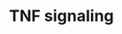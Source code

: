---
annotations:
- id: PW:0000003
  parent: signaling pathway
  type: Pathway Ontology
  value: signaling pathway
- id: PW:0000233
  parent: regulatory pathway
  type: Pathway Ontology
  value: tumor necrosis factor mediated signaling pathway
authors:
- ReactomeTeam
- Egonw
- Fehrhart
description: The inflammatory cytokine tumor necrosis factor alpha (TNF-alpha) is
  expressed in immune and nonimmune cell types including macrophages, T cells, mast
  cells, granulocytes, natural killer (NK) cells, fibroblasts, neurons, keratinocytes
  and smooth muscle cells as a response to tissue injury or upon immune responses
  to pathogenic stimuli (KÃ¶ck A. et al. 1990; Dubravec DB et al. 1990; Walsh LJ et
  al. 1991; te Velde AA et al. 1990; Imaizumi T et al. 2000). TNF-alpha interacts
  with two receptors, namely TNF receptor 1 (TNFR1) and TNF receptor 2 (TNFR2). Activation
  of TNFR1 can trigger multiple signal transduction pathways inducing inflammation,
  proliferation, survival or cell death (Ward C et al. 1999; Micheau O and Tschopp
  J 2003; Widera D et al. 2006). Whether a TNF-alpha-stimulated cell will survive
  or die is dependent on autocrine/paracrine signals, and on the cellular context.<p>TNF
  binding to TNFR1 results initially in the formation of complex I that consists of
  TNFR1, TRADD (TNFR1-associated death domain), TRAF2 (TNF receptor associated factor-2),
  RIPK1 (receptor-interacting serin/threonine protein kinase 1), and E3 ubiquitin
  ligases BIRC2,BIRC3 (cIAP1/2,cellular inhibitor of apoptosis) and LUBAC (Micheau
  O and Tschopp J 2003). The conjugation of ubiquitin chains by BIRC2/3 and LUBAC
  (composed of HOIP, HOIL-1 and SHARPIN ) to RIPK1 allows further recruitment and
  activation of the TAK1 (also known as mitogen-activated protein kinase kinase kinase
  7 (MAP3K7)) complex and IÎºB kinase (IKK) complex. TAK1 and IKK phosphorylate RIPK1
  to limit its cytotoxic activity  and activate both nuclear factor kappaâ€�lightâ€�chainâ€�enhancer
  of activated B cells (NFkappaB) and mitogenâ€�activated protein (MAP) kinase signaling
  pathways promoting cell survival by induction of anti-apoptotic proteins such as
  BIRC, cellular FLICE (FADD-like IL-1Î²-converting enzyme)-like inhibitory protein
  (cFLIP) and secretion of pro-inflammatory cytokines (TNF and IL-6). When the survival
  pathway is inhibited, the TRADD:TRAF2:RIPK1 detaches from the membrane-bound TNFR1
  signaling complex and recruits Fas-associated death domain-containing protein (FADD)
  and procaspase-8 (also known as complex II). Once recruited to FADD, multiple procaspase-8
  molecules interact via their tandem death-effector domains( DED), thereby facilitating
  both proximity-induced dimerization and proteolytic cleavage of procaspase-8, which
  are required for initiation of apoptotic cell death (Hughes MA et al. 2009; Oberst
  A et al. 2010). When caspase activity is inhibited under certain pathophysiological
  conditions (e.g. caspase-8 inhibitory proteins such as CrmA and vICA after infection
  with cowpox virus or CMV) or by pharmacological agents, deubiquitinated RIPK1 is
  physically and functionally engaged by its homolog RIPK3 leading to formation of
  the necrosome, a necroptosis-inducing complex consisting of RIPK1 and RIPK3 (Tewari
  M & Dixit VM 1995; Fliss PM & Brune W 2012; Sawai H 2013; Moquin DM et al. 2013;
  Kalai M et al. 2002; Cho YS et al. 2009, He S et al. 2009, Zhang DW et al., 2009).
  Within the complex II procaspase-8 can also form heterodimers with cFLIP isoforms,
  FLIP long (L) and FLIP short (S), which are encoded by the NFkappaB target gene
  CFLAR (Irmler M et al. 1997; Boatright KM et al. 2004; Yu JW et al. 2009; Pop C
  et al. 2011). FLIP(S) appears to act purely as an antagonist of caspase-8 activity
  blocking apoptotic but promoting necroptotic cell death (Feoktistova  et al. 2011).
  The regulatory function of FLIP(L) has been found to differ depending on its expression
  levels. FLIP(L) was shown to inhibit death receptor (DR)-mediated apoptosis only
  when expressed at high levels, while low cell levels of FLIP(L) enhanced DR signaling
  to apoptosis (Boatright KM et al. 2004; Okano H et al. 2003; Yerbes R et al. 2011;
  Yu JW et al. 2009; Hughes MA et al. 2016). In addition, caspase-8:FLIP(L) heterodimer
  activity within the TRADD:TRAF2:RIPK1:FADD:CASP8:FLIP(L) complex allowed cleavage
  of RIPK1 to cause the dissociation of the TRADD:TRAF2:RIP1:FADD:CASP8, thereby inhibiting
  RIPK1-mediated necroptosis (Feoktistova  et al. 2011, 2012). TNF-alpha can also
  activate sphingomyelinase (SMASE, such as SMPD2,3) proteins to catalyze hydrolysis
  of sphingomyeline into ceramide (Adam D et al.1996; Adam-Klages S et al. 1998; SÃ©gui
  B et al. 2001). Activation of neutral SMPD2,3 leads to an accumulation of ceramide
  at the cell surface and has proinflammatory effects. However, TNF can also activate
  the pro-apoptotic acidic SMASE via caspase-8 mediated activation of caspase-7 which
  in turn proteolytically cleaves and activates the 72kDa pro-A-SMase form (Edelmann
  B et al. 2011). Ceramide induces anti-proliferative and pro-apoptotic responses.
  Further, ceramide can be converted by ceramidase into sphingosine, which in turn
  is phosphorylated by sphingosine kinase into sphingosine-1-phosphate (S1P). S1P
  exerts the opposite biological effects to ceramide by activating cytoprotective
  signaling to promote cell growth counteracting the apoptotic stimuli (Cuvillier
  O et al. 1996). Thus, TNF-alpha-induced TNFR1 activation leads to divergent intracellular
  signaling networks with extensive cross-talk between the pro-apoptotic/necroptotic
  pathway, and the other NFkappaB, and MAPK pathways providing highly specific cell
  responses initiated by various types of stimuli.   View original pathway at [http://www.reactome.org/PathwayBrowser/#DIAGRAM=75893
  Reactome].
last-edited: 2021-01-25
organisms:
- Homo sapiens
redirect_from:
- /index.php/Pathway:WP3380
- /instance/WP3380
revision: null
schema-jsonld:
- '@context': https://schema.org/
  '@id': https://wikipathways.github.io/pathways/WP3380.html
  '@type': Dataset
  creator:
    '@type': Organization
    name: WikiPathways
  description: The inflammatory cytokine tumor necrosis factor alpha (TNF-alpha) is
    expressed in immune and nonimmune cell types including macrophages, T cells, mast
    cells, granulocytes, natural killer (NK) cells, fibroblasts, neurons, keratinocytes
    and smooth muscle cells as a response to tissue injury or upon immune responses
    to pathogenic stimuli (KÃ¶ck A. et al. 1990; Dubravec DB et al. 1990; Walsh LJ
    et al. 1991; te Velde AA et al. 1990; Imaizumi T et al. 2000). TNF-alpha interacts
    with two receptors, namely TNF receptor 1 (TNFR1) and TNF receptor 2 (TNFR2).
    Activation of TNFR1 can trigger multiple signal transduction pathways inducing
    inflammation, proliferation, survival or cell death (Ward C et al. 1999; Micheau
    O and Tschopp J 2003; Widera D et al. 2006). Whether a TNF-alpha-stimulated cell
    will survive or die is dependent on autocrine/paracrine signals, and on the cellular
    context.<p>TNF binding to TNFR1 results initially in the formation of complex
    I that consists of TNFR1, TRADD (TNFR1-associated death domain), TRAF2 (TNF receptor
    associated factor-2), RIPK1 (receptor-interacting serin/threonine protein kinase
    1), and E3 ubiquitin ligases BIRC2,BIRC3 (cIAP1/2,cellular inhibitor of apoptosis)
    and LUBAC (Micheau O and Tschopp J 2003). The conjugation of ubiquitin chains
    by BIRC2/3 and LUBAC (composed of HOIP, HOIL-1 and SHARPIN ) to RIPK1 allows further
    recruitment and activation of the TAK1 (also known as mitogen-activated protein
    kinase kinase kinase 7 (MAP3K7)) complex and IÎºB kinase (IKK) complex. TAK1 and
    IKK phosphorylate RIPK1 to limit its cytotoxic activity  and activate both nuclear
    factor kappaâ€�lightâ€�chainâ€�enhancer of activated B cells (NFkappaB) and mitogenâ€�activated
    protein (MAP) kinase signaling pathways promoting cell survival by induction of
    anti-apoptotic proteins such as BIRC, cellular FLICE (FADD-like IL-1Î²-converting
    enzyme)-like inhibitory protein (cFLIP) and secretion of pro-inflammatory cytokines
    (TNF and IL-6). When the survival pathway is inhibited, the TRADD:TRAF2:RIPK1
    detaches from the membrane-bound TNFR1 signaling complex and recruits Fas-associated
    death domain-containing protein (FADD) and procaspase-8 (also known as complex
    II). Once recruited to FADD, multiple procaspase-8 molecules interact via their
    tandem death-effector domains( DED), thereby facilitating both proximity-induced
    dimerization and proteolytic cleavage of procaspase-8, which are required for
    initiation of apoptotic cell death (Hughes MA et al. 2009; Oberst A et al. 2010).
    When caspase activity is inhibited under certain pathophysiological conditions
    (e.g. caspase-8 inhibitory proteins such as CrmA and vICA after infection with
    cowpox virus or CMV) or by pharmacological agents, deubiquitinated RIPK1 is physically
    and functionally engaged by its homolog RIPK3 leading to formation of the necrosome,
    a necroptosis-inducing complex consisting of RIPK1 and RIPK3 (Tewari M & Dixit
    VM 1995; Fliss PM & Brune W 2012; Sawai H 2013; Moquin DM et al. 2013; Kalai M
    et al. 2002; Cho YS et al. 2009, He S et al. 2009, Zhang DW et al., 2009). Within
    the complex II procaspase-8 can also form heterodimers with cFLIP isoforms, FLIP
    long (L) and FLIP short (S), which are encoded by the NFkappaB target gene CFLAR
    (Irmler M et al. 1997; Boatright KM et al. 2004; Yu JW et al. 2009; Pop C et al.
    2011). FLIP(S) appears to act purely as an antagonist of caspase-8 activity blocking
    apoptotic but promoting necroptotic cell death (Feoktistova  et al. 2011). The
    regulatory function of FLIP(L) has been found to differ depending on its expression
    levels. FLIP(L) was shown to inhibit death receptor (DR)-mediated apoptosis only
    when expressed at high levels, while low cell levels of FLIP(L) enhanced DR signaling
    to apoptosis (Boatright KM et al. 2004; Okano H et al. 2003; Yerbes R et al. 2011;
    Yu JW et al. 2009; Hughes MA et al. 2016). In addition, caspase-8:FLIP(L) heterodimer
    activity within the TRADD:TRAF2:RIPK1:FADD:CASP8:FLIP(L) complex allowed cleavage
    of RIPK1 to cause the dissociation of the TRADD:TRAF2:RIP1:FADD:CASP8, thereby
    inhibiting RIPK1-mediated necroptosis (Feoktistova  et al. 2011, 2012). TNF-alpha
    can also activate sphingomyelinase (SMASE, such as SMPD2,3) proteins to catalyze
    hydrolysis of sphingomyeline into ceramide (Adam D et al.1996; Adam-Klages S et
    al. 1998; SÃ©gui B et al. 2001). Activation of neutral SMPD2,3 leads to an accumulation
    of ceramide at the cell surface and has proinflammatory effects. However, TNF
    can also activate the pro-apoptotic acidic SMASE via caspase-8 mediated activation
    of caspase-7 which in turn proteolytically cleaves and activates the 72kDa pro-A-SMase
    form (Edelmann B et al. 2011). Ceramide induces anti-proliferative and pro-apoptotic
    responses. Further, ceramide can be converted by ceramidase into sphingosine,
    which in turn is phosphorylated by sphingosine kinase into sphingosine-1-phosphate
    (S1P). S1P exerts the opposite biological effects to ceramide by activating cytoprotective
    signaling to promote cell growth counteracting the apoptotic stimuli (Cuvillier
    O et al. 1996). Thus, TNF-alpha-induced TNFR1 activation leads to divergent intracellular
    signaling networks with extensive cross-talk between the pro-apoptotic/necroptotic
    pathway, and the other NFkappaB, and MAPK pathways providing highly specific cell
    responses initiated by various types of stimuli.   View original pathway at [http://www.reactome.org/PathwayBrowser/#DIAGRAM=75893
    Reactome].
  keywords:
  - ADAM17
  - 'ADAM17 '
  - ADP
  - ATP
  - BAG4
  - 'BAG4 '
  - 'BIRC2 '
  - BIRC2,3,4
  - 'BIRC3 '
  - 'CASP8(1-374) '
  - CASP8(1-479)
  - 'CASP8(1-479) '
  - CASP8(1-479):UL36
  - 'CASP8(217-374) '
  - 'CASP8(385-479) '
  - 'CFLAR(1-376) '
  - CFLAR(1-480)
  - 'CFLAR(1-480) '
  - CFLAR(377-480)
  - 'CHUK '
  - CHUK:IKBKB:IKBKG
  - CLIP3
  - 'CLIP3 '
  - 'CRMA '
  - CRMA/SPI-2
  - CYLD
  - 'CYLD '
  - CYLD:CLIP3:TNF:TNFR1:TRADD:K63pUb-RIP1:TRAF2:BIRC2/3
  - Caspase activation
  - 'DENN-SV '
  - DENN-SV,MADD
  - FADD
  - 'FADD '
  - GNB2L1
  - 'GNB2L1 '
  - 'IKBKB '
  - 'IKBKG '
  - IKBKG:p-S176,S180-CHUK:p-S177,S181-IKBKB
  - IKKA:IKKB:NEMO:GNB2L1
  - K48polyUb
  - 'K48polyUb '
  - K48polyUb-RIPK1-containing TNFR1 complexes
  - 'K63pUb-K377-RIP1 '
  - K63polyUb
  - LUBAC
  - LUBAC:OTULIN
  - 'MADD '
  - 'MAP3K7 '
  - NSMAF
  - 'NSMAF '
  - 'OTUD7B '
  - OTULIN
  - 'OTULIN '
  - 'RBCK1 '
  - RIPK1
  - 'RIPK1 '
  - RIPK1(1-324)
  - 'RIPK1(325-671) '
  - RIPK1-containg TNFR1
  - 'RNF31 '
  - 'RPS27A(1-76) '
  - Regulated Necrosis
  - 'SHARPIN '
  - 'SMPD2 '
  - SMPD2,3
  - 'SMPD3 '
  - 'SPI-2 '
  - 'SPPL2A '
  - SPPL2A,SPPL2B
  - 'SPPL2B '
  - 'TAB1 '
  - TAB1:TAB2,TAB3:TAK1
  - 'TAB2 '
  - 'TAB3 '
  - 'TAX1BP1 '
  - TAX1BP1:TNFAIP3
  - 'TNF(1-233) '
  - TNF(1-233) trimer
  - TNF(1-34)
  - 'TNF(1-76) '
  - TNF(1-76) trimer
  - TNF(52-76)
  - 'TNF(77-233) '
  - TNF-alpha
  - TNF-alpha trimer,
  - TNF-alpha:TNFR1
  - TNF-alpha:TNFR1:DENN-SV,MADD
  - TNF-alpha:TNFR1:NSMAF
  - TNF-alpha:TNFR1:NSMAF:GNB2L1
  - TNF-alpha:TNFR1:NSMAF:GNB2L1:SMPD2,3
  - TNF-alpha:TNFR1:TRADD:K63polyUb-RIPK1:BIRC2,3,4
  - TNF-alpha:TNFR1:TRADD:K63polyUb-RIPK1:BIRC2,3,4:TAX1BP1:TNFAIP3
  - TNF-alpha:TNFR1:TRADD:RIP1:TRAF2:BIRC2/3
  - TNF-alpha:TNFR1:TRADD:RIPK1:TRAF2
  - TNF:TNFR1:TRADD:TRAF2:BIRC2/3:K63polyUB-RIP1:LUBAC
  - TNF:TNFR1:TRADD:TRAF2:K63polyUb-RIP1:BIRC2/3:TAB1:TAK1:TAB2/3
  - 'TNFAIP3 '
  - 'TNFRSF1A(22-455) '
  - TNFRSF1A:BAG4
  - TNFalpha:TNF-R1:TRADD:K63polyUb-RIP1:BIRC2/3:IKKA:IKKB:NEMO
  - TNFalpha:TNFR1:TRADD:TRAF2:TRAF1:RIPK1
  - TRADD
  - 'TRADD '
  - TRADD:TRAF2:RIP1:FADD:CASP8(1-479)
  - TRADD:TRAF2:RIP1:FADD:procaspase-8:FLIP(L)
  - TRADD:TRAF2:RIPK1(325-671):FADD:p43/p41CASP8:p43 FLIP(L)
  - TRADD:TRAF2:RIPK1:FADD
  - TRADD:TRAF2:RIPK1:FADD:p43/p41CASP8:p43 FLIP(L)
  - TRAF1
  - 'TRAF1 '
  - TRAF1(1-163)
  - TRAF1(164-416)
  - TRAF2
  - 'TRAF2 '
  - TRAF2:TRADD:RIPK1
  - TRAF2:TRADD:RIPK1(325-671):FADD
  - 'UBA52(1-76) '
  - 'UBB(1-76) '
  - 'UBB(153-228) '
  - 'UBB(77-152) '
  - 'UBC(1-76) '
  - 'UBC(153-228) '
  - 'UBC(229-304) '
  - 'UBC(305-380) '
  - 'UBC(381-456) '
  - 'UBC(457-532) '
  - 'UBC(533-608) '
  - 'UBC(609-684) '
  - 'UBC(77-152) '
  - UL36
  - 'UL36 '
  - 'USP2 '
  - 'USP21 '
  - 'USP4 '
  - Ub
  - 'XIAP '
  - 'Zn2+ '
  - active
  - active caspase-8
  - caspase-8:viral
  - deubiquitinases
  - in the presence of
  - ligand
  - 'p-S176,S180-CHUK '
  - 'p-S177,S181-IKBKB '
  - p-S418-CYLD
  - signaling complexes
  - soluble
  - soluble form
  - trimer
  - trimer:TNF-R1
  - via Death Receptors
  - viral serpins
  license: CC0
  name: TNF signaling
seo: CreativeWork
title: TNF signaling
wpid: WP3380
---